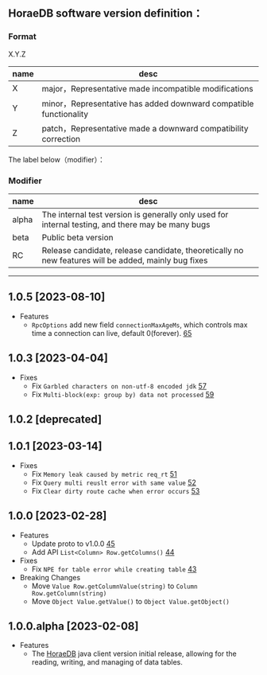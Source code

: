 ## HoraeDB software version definition：

### Format
X.Y.Z

| name | desc                                                             |
| --- |------------------------------------------------------------------|
| X | major，Representative made incompatible modifications             |
| Y | minor，Representative has added downward compatible functionality |
| Z | patch，Representative made a downward compatibility correction    |

The label below（modifier）：
### Modifier
| name  | desc |
|-------| --- |
| alpha | The internal test version is generally only used for internal testing, and there may be many bugs |
| beta  | Public beta version |
| RC    | Release candidate, release candidate, theoretically no new features will be added, mainly bug fixes |

---
## 1.0.5 [2023-08-10]
- Features
  - `RpcOptions` add new field `connectionMaxAgeMs`, which controls max time a connection can live, default 0(forever). [65](https://github.com/CeresDB/ceresdb-client-java/pull/65)

## 1.0.3 [2023-04-04]
- Fixes
  - Fix `Garbled characters on non-utf-8 encoded jdk` [57](https://github.com/CeresDB/horaedb-client-java/pull/57)
  - Fix `Multi-block(exp: group by) data not processed` [59](https://github.com/CeresDB/horaedb-client-java/pull/59)

## 1.0.2 [deprecated]

## 1.0.1 [2023-03-14]
- Fixes
  - Fix `Memory leak caused by metric req_rt` [51](https://github.com/CeresDB/horaedb-client-java/pull/51)
  - Fix `Query multi reuslt error with same value` [52](https://github.com/CeresDB/horaedb-client-java/pull/52)
  - Fix `Clear dirty route cache when error occurs` [53](https://github.com/CeresDB/horaedb-client-java/pull/53)

## 1.0.0 [2023-02-28]
- Features
  - Update proto to v1.0.0 [45](https://github.com/CeresDB/horaedb-client-java/pull/45)
  - Add API `List<Column> Row.getColumns()` [44](https://github.com/CeresDB/horaedb-client-java/pull/44)
- Fixes
  - Fix `NPE for table error while creating table` [43](https://github.com/CeresDB/horaedb-client-java/pull/43)
- Breaking Changes
  - Move `Value Row.getColumnValue(string)` to `Column Row.getColumn(string)`
  - Move `Object Value.getValue()` to `Object Value.getObject()`

## 1.0.0.alpha [2023-02-08]
- Features
  - The [HoraeDB](https://github.com/CeresDB/horaedb/tree/main) java client version initial release, allowing for the reading, writing, and managing of data tables.
